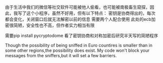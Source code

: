 由于生活中我们的微信等社交软件可能被他人偷看，也可能被南极畜生窥探，因此，我写了这个小程序，虽然不好用，但有以下特点：
密钥是协商得出的，每次都会变化，关闭窗口后就无法解密以前的信息
需要两个人配合使用
此处的ecb加密很简陋，安全性也不高，但作者实力相当有限

需要pip install pycryptodome
看了密钥协商和对称加密后研究半天写的简陋程序


Though the possibility of being sniffed in Euro countires is smaller than in some other regions,the possibility does exist. My code won't block your messages from the sniffers,but it will set a few barriers.
